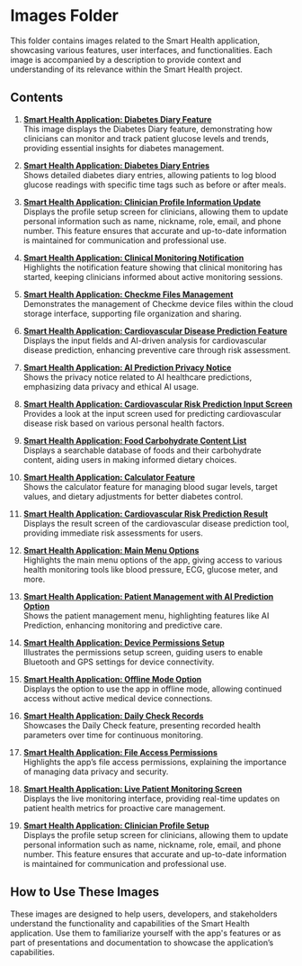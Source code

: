 # Images Folder

This folder contains images related to the Smart Health application, showcasing various features, user interfaces, and functionalities. Each image is accompanied by a description to provide context and understanding of its relevance within the Smart Health project.

## Contents

1. **[Smart Health Application: Diabetes Diary Feature](./Smart_Health_Application_Diabetes_Diary_Feature.png)**  
   This image displays the Diabetes Diary feature, demonstrating how clinicians can monitor and track patient glucose levels and trends, providing essential insights for diabetes management.

2. **[Smart Health Application: Diabetes Diary Entries](./Smart_Health_Application_Diabetes_Diary_Entries.png)**  
   Shows detailed diabetes diary entries, allowing patients to log blood glucose readings with specific time tags such as before or after meals.

3. **[Smart Health Application: Clinician Profile Information Update](./Smart_Health_Application_Clinician_Profile_Setup.jpeg)**  
   Displays the profile setup screen for clinicians, allowing them to update personal information such as name, nickname, role, email, and phone number. This feature ensures that accurate and up-to-date information is maintained for communication and professional use.

4. **[Smart Health Application: Clinical Monitoring Notification](./Smart_Health_Application_Clinical_Monitoring_Notification.png)**  
   Highlights the notification feature showing that clinical monitoring has started, keeping clinicians informed about active monitoring sessions.

5. **[Smart Health Application: Checkme Files Management](./Smart_Health_Application_Checkme_Files_Management.png)**  
   Demonstrates the management of Checkme device files within the cloud storage interface, supporting file organization and sharing.

6. **[Smart Health Application: Cardiovascular Disease Prediction Feature](./Smart_Health_Application_Cardiovascular_Disease_Prediction_Feature.png)**  
   Displays the input fields and AI-driven analysis for cardiovascular disease prediction, enhancing preventive care through risk assessment.

7. **[Smart Health Application: AI Prediction Privacy Notice](./Smart_Health_Application_AI_Prediction_Privacy_Notice.png)**  
   Shows the privacy notice related to AI healthcare predictions, emphasizing data privacy and ethical AI usage.

8. **[Smart Health Application: Cardiovascular Risk Prediction Input Screen](./Smart_Health_Application_Cardiovascular_Risk_Prediction_Input_Screen.png)**  
   Provides a look at the input screen used for predicting cardiovascular disease risk based on various personal health factors.

9. **[Smart Health Application: Food Carbohydrate Content List](./Smart_Health_Application_Food_Carbohydrate_Content_List.png)**  
   Displays a searchable database of foods and their carbohydrate content, aiding users in making informed dietary choices.

10. **[Smart Health Application: Calculator Feature](./Smart_Health_Application_Calculator_Feature.png)**  
    Shows the calculator feature for managing blood sugar levels, target values, and dietary adjustments for better diabetes control.

11. **[Smart Health Application: Cardiovascular Risk Prediction Result](./Smart_Health_Application_Cardiovascular_Risk_Prediction_Result.png)**  
    Displays the result screen of the cardiovascular disease prediction tool, providing immediate risk assessments for users.

12. **[Smart Health Application: Main Menu Options](./Smart_Health_Application_Main_Menu_Options.png)**  
    Highlights the main menu options of the app, giving access to various health monitoring tools like blood pressure, ECG, glucose meter, and more.

13. **[Smart Health Application: Patient Management with AI Prediction Option](./Smart_Health_Application_Patient_Management_AI_Prediction_Option.png)**  
    Shows the patient management menu, highlighting features like AI Prediction, enhancing monitoring and predictive care.

14. **[Smart Health Application: Device Permissions Setup](./Smart_Health_Application_Device_Permissions_Setup.png)**  
    Illustrates the permissions setup screen, guiding users to enable Bluetooth and GPS settings for device connectivity.

15. **[Smart Health Application: Offline Mode Option](./Smart_Health_Application_Offline_Mode_Option.png)**  
    Displays the option to use the app in offline mode, allowing continued access without active medical device connections.

16. **[Smart Health Application: Daily Check Records](./Smart_Health_Application_Daily_Check_Records.png)**  
    Showcases the Daily Check feature, presenting recorded health parameters over time for continuous monitoring.

17. **[Smart Health Application: File Access Permissions](./Smart_Health_Application_File_Access_Permissions.png)**  
    Highlights the app’s file access permissions, explaining the importance of managing data privacy and security.

18. **[Smart Health Application: Live Patient Monitoring Screen](./Smart_Health_Application_Live_Patient_Monitoring_Screen.png)**  
    Displays the live monitoring interface, providing real-time updates on patient health metrics for proactive care management.
	
19. **[Smart Health Application: Clinician Profile Setup](./Smart_Health_Application_Clinician_Profile_Setup.jpeg)**  
    Displays the profile setup screen for clinicians, allowing them to update personal information such as name, nickname, role, email, and phone number. This feature ensures that accurate and up-to-date information is maintained for communication and professional use.


## How to Use These Images

These images are designed to help users, developers, and stakeholders understand the functionality and capabilities of the Smart Health application. Use them to familiarize yourself with the app's features or as part of presentations and documentation to showcase the application’s capabilities.
